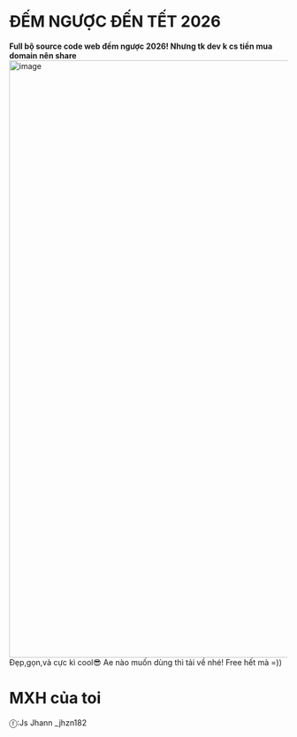 # ĐẾM NGƯỢC ĐẾN TẾT 2026
**Full bộ source code web đếm ngược 2026! Nhưng tk dev k cs tiền mua domain nên share**
<img width="1919" height="1079" alt="image" src="https://github.com/user-attachments/assets/a4811840-94ca-4d9d-8657-4c50e728785f" />
Đẹp,gọn,và cực kì cool😎 
Ae nào muốn dùng thì tải về nhé! Free hết mà =))
# MXH của toi
ⓕ:Js Jhann
<wa-icon name="discord" family="brands"></wa-icon> _jhzn182
